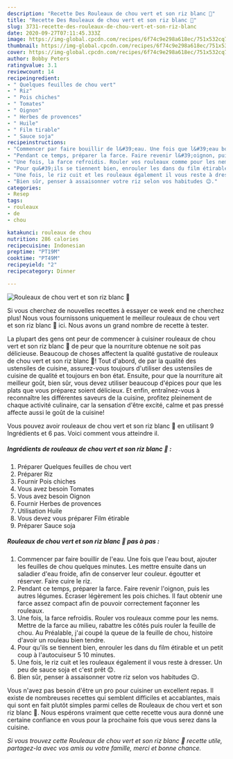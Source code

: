 ```yaml
---
description: "Recette Des Rouleaux de chou vert et son riz blanc 🌱"
title: "Recette Des Rouleaux de chou vert et son riz blanc 🌱"
slug: 3731-recette-des-rouleaux-de-chou-vert-et-son-riz-blanc
date: 2020-09-27T07:11:45.333Z
image: https://img-global.cpcdn.com/recipes/6f74c9e298a618ec/751x532cq70/rouleaux-de-chou-vert-et-son-riz-blanc-🌱-photo-principale-de-la-recette.jpg
thumbnail: https://img-global.cpcdn.com/recipes/6f74c9e298a618ec/751x532cq70/rouleaux-de-chou-vert-et-son-riz-blanc-🌱-photo-principale-de-la-recette.jpg
cover: https://img-global.cpcdn.com/recipes/6f74c9e298a618ec/751x532cq70/rouleaux-de-chou-vert-et-son-riz-blanc-🌱-photo-principale-de-la-recette.jpg
author: Bobby Peters
ratingvalue: 3.1
reviewcount: 14
recipeingredient:
- " Quelques feuilles de chou vert"
- " Riz"
- " Pois chiches"
- " Tomates"
- " Oignon"
- " Herbes de provences"
- " Huile"
- " Film tirable"
- " Sauce soja"
recipeinstructions:
- "Commencer par faire bouillir de l&#39;eau. Une fois que l&#39;eau bout, ajouter les feuilles de chou quelques minutes. Les mettre ensuite dans un saladier d&#39;eau froide, afin de conserver leur couleur. égoutter et réserver. Faire cuire le riz."
- "Pendant ce temps, préparer la farce. Faire revenir l&#39;oignon, puis les autres légumes. Écraser légèrement les pois chiches. Il faut obtenir une farce assez compact afin de pouvoir correctement façonner les rouleaux."
- "Une fois, la farce refroidis. Rouler vos rouleaux comme pour les nems. Mettre de la farce au milieu, rabattre les côtés puis rouler la feuille de chou. Au Préalable, j&#39;ai coupé la queue de la feuille de chou, histoire d&#39;avoir un rouleau bien tendre."
- "Pour qu&#39;ils se tiennent bien, enrouler les dans du film étirable et un petit coup à l&#39;autocuiseur 5 10 minutes."
- "Une fois, le riz cuit et les rouleaux également il vous reste à dresser. Un peu de sauce soja et c&#39;est prêt 😊."
- "Bien sûr, penser à assaisonner votre riz selon vos habitudes 😉."
categories:
- Resep
tags:
- rouleaux
- de
- chou

katakunci: rouleaux de chou 
nutrition: 286 calories
recipecuisine: Indonesian
preptime: "PT19M"
cooktime: "PT49M"
recipeyield: "2"
recipecategory: Dinner

---
```



![Rouleaux de chou vert et son riz blanc 🌱](https://img-global.cpcdn.com/recipes/6f74c9e298a618ec/751x532cq70/rouleaux-de-chou-vert-et-son-riz-blanc-🌱-photo-principale-de-la-recette.jpg)

Si vous cherchez de nouvelles recettes à essayer ce week end ne cherchez plus! Nous vous fournissons uniquement le meilleur rouleaux de chou vert et son riz blanc 🌱 ici. Nous avons un grand nombre de recette à tester.

La plupart des gens ont peur de commencer à cuisiner rouleaux de chou vert et son riz blanc 🌱 de peur que la nourriture obtenue ne soit pas délicieuse. Beaucoup de choses affectent la qualité gustative de rouleaux de chou vert et son riz blanc 🌱! Tout d'abord, de par la qualité des ustensiles de cuisine, assurez-vous toujours d'utiliser des ustensiles de cuisine de qualité et toujours en bon état. Ensuite, pour que la nourriture ait meilleur goût, bien sûr, vous devez utiliser beaucoup d'épices pour que les plats que vous préparez soient délicieux. Et enfin, entraînez-vous à reconnaître les différentes saveurs de la cuisine, profitez pleinement de chaque activité culinaire, car la sensation d'être excité, calme et pas pressé affecte aussi le goût de la cuisine!

<!--inarticleads1-->

Vous pouvez avoir rouleaux de chou vert et son riz blanc 🌱 en utilisant 9 Ingrédients et 6 pas. Voici comment vous atteindre il.

##### Ingrédients de rouleaux de chou vert et son riz blanc 🌱 :

1. Préparer  Quelques feuilles de chou vert
1. Préparer  Riz
1. Fournir  Pois chiches
1. Vous avez besoin  Tomates
1. Vous avez besoin  Oignon
1. Fournir  Herbes de provences
1. Utilisation  Huile
1. Vous devez vous préparer  Film étirable
1. Préparer  Sauce soja




<!--inarticleads2-->

##### Rouleaux de chou vert et son riz blanc 🌱 pas à pas :

1. Commencer par faire bouillir de l&#39;eau. Une fois que l&#39;eau bout, ajouter les feuilles de chou quelques minutes. Les mettre ensuite dans un saladier d&#39;eau froide, afin de conserver leur couleur. égoutter et réserver. Faire cuire le riz.
1. Pendant ce temps, préparer la farce. Faire revenir l&#39;oignon, puis les autres légumes. Écraser légèrement les pois chiches. Il faut obtenir une farce assez compact afin de pouvoir correctement façonner les rouleaux.
1. Une fois, la farce refroidis. Rouler vos rouleaux comme pour les nems. Mettre de la farce au milieu, rabattre les côtés puis rouler la feuille de chou. Au Préalable, j&#39;ai coupé la queue de la feuille de chou, histoire d&#39;avoir un rouleau bien tendre.
1. Pour qu&#39;ils se tiennent bien, enrouler les dans du film étirable et un petit coup à l&#39;autocuiseur 5 10 minutes.
1. Une fois, le riz cuit et les rouleaux également il vous reste à dresser. Un peu de sauce soja et c&#39;est prêt 😊.
1. Bien sûr, penser à assaisonner votre riz selon vos habitudes 😉.




<!--inarticleads1-->

<p>
Vous n'avez pas besoin d'être un pro pour cuisiner un excellent repas. Il existe de nombreuses recettes qui semblent difficiles et accablantes, mais qui sont en fait plutôt simples parmi celles de Rouleaux de chou vert et son riz blanc 🌱. Nous espérons vraiment que cette recette vous aura donné une certaine confiance en vous pour la prochaine fois que vous serez dans la cuisine.
</p>

<p>
<i>Si vous trouvez cette Rouleaux de chou vert et son riz blanc 🌱 recette utile, partagez-la avec vos amis ou votre famille, merci et bonne chance.</i>
</p>
